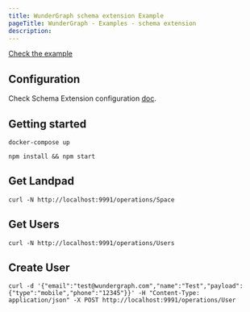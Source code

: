 ```yaml
---
title: WunderGraph schema extension Example
pageTitle: WunderGraph - Examples - schema extension
description:
---
```


[Check the example](https://github.com/wundergraph/wundergraph/tree/main/examples/schema-extension)

## Configuration

Check Schema Extension configuration [doc](/docs/wundergraph-config-ts-reference/schema-extension-configuration).

## Getting started

```shell
docker-compose up

npm install && npm start
```

## Get Landpad

```shell
curl -N http://localhost:9991/operations/Space
```

## Get Users

```shell
curl -N http://localhost:9991/operations/Users
```

## Create User

```shell
curl -d '{"email":"test@wundergraph.com","name":"Test","payload": {"type":"mobile","phone":"12345"}}' -H "Content-Type: application/json" -X POST http://localhost:9991/operations/User
```
